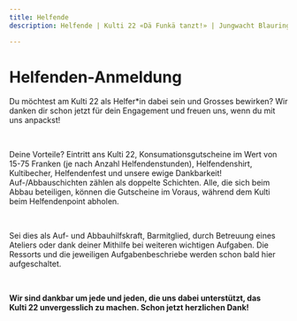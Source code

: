 ```yaml
---
title: Helfende
description: Helfende | Kulti 22 «Dä Funkä tanzt!» | Jungwacht Blauring Schweiz

---
```

# Helfenden-Anmeldung

Du möchtest am Kulti 22 als Helfer*in dabei sein und Grosses bewirken? Wir danken dir schon jetzt für dein Engagement und freuen uns, wenn du mit uns anpackst!

<br />

Deine Vorteile? Eintritt ans Kulti 22, Konsumationsgutscheine im Wert von 15-75 Franken (je nach Anzahl Helfendenstunden), Helfendenshirt, Kultibecher, Helfendenfest und unsere ewige Dankbarkeit!
Auf-/Abbauschichten zählen als doppelte Schichten. Alle, die sich beim Abbau beteiligen, können die Gutscheine im Voraus, während dem Kulti beim Helfendenpoint abholen. 

<br />

Sei dies als Auf- und Abbauhilfskraft, Barmitglied, durch Betreuung eines Ateliers oder dank deiner Mithilfe bei weiteren wichtigen Aufgaben. Die Ressorts und die jeweiligen Aufgabenbeschriebe werden schon bald hier aufgeschaltet.

<br />

**Wir sind dankbar um jede und jeden, die uns dabei unterstützt, das Kulti 22 unvergesslich zu machen. Schon jetzt herzlichen Dank!**